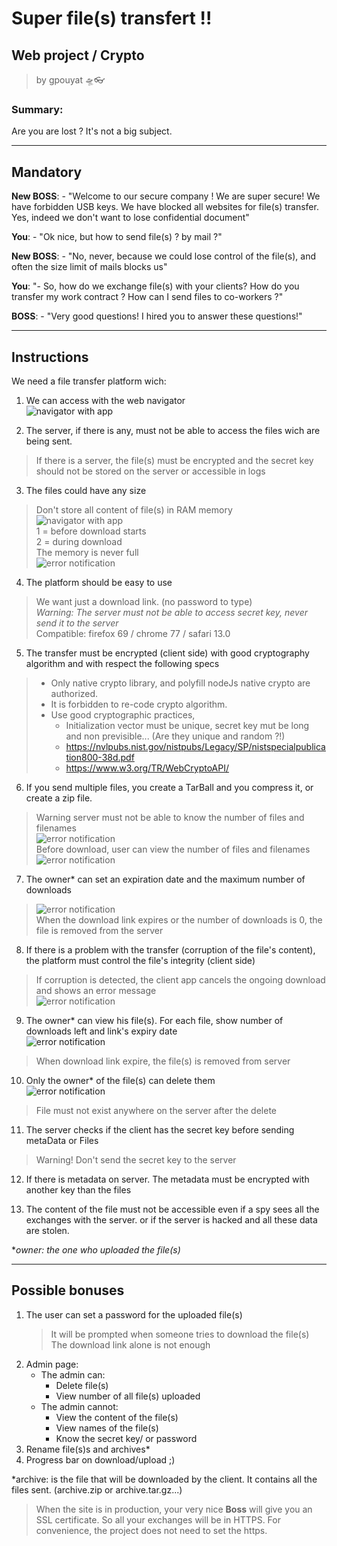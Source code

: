 # Super file(s) transfert !!  
## Web project / Crypto  
  
> by gpouyat 🛸👓


### Summary:
Are you are lost ? It's not a big subject.
_____




## Mandatory  

**New BOSS**:  - "Welcome to our secure company !
We are super secure! We have forbidden USB keys. We have blocked all websites for file(s) transfer.
Yes, indeed we don't want to lose confidential document"  

**You**: - "Ok nice, but how to send file(s) ? by mail ?"  

**New BOSS**: - "No, never, because we could lose control of the file(s), and often the size limit of mails blocks us"  

**You**: "- So, how do we exchange file(s) with your clients? How do you transfer my work contract ? How can I send files to co-workers ?"  

**BOSS**: - "Very good questions! I hired you to answer these questions!"  
___


## Instructions  

We need a file transfer platform wich:
1. We can access with the web navigator  
![navigator with app](./images/welcome.png)

2. The server, if there is any, must not be able to access the files wich are being sent.  
> If there is a server, the file(s) must be encrypted and the secret key should not be stored on the server or accessible in logs  

3. The files could have any size  
> Don't store all content of file(s) in RAM memory  
![navigator with app](./images/memory.png)  
> 1 = before download starts  
> 2 = during download  
> The memory is never full  
![error notification](./images/memory2.png)  


4. The platform should be easy to use  
> We want just a download link. (no password to type)   
> *Warning: The server must not be able to access secret key, never send it to the server*  
> Compatible: firefox 69 / chrome 77 / safari 13.0

5. The transfer must be encrypted (client side) with good cryptography algorithm and with respect the following specs  
> - Only native crypto library, and polyfill nodeJs native crypto are authorized.  
> - It is forbidden to re-code crypto algorithm.  
> - Use good cryptographic practices,  
>   - Initialization vector must be unique, secret key mut be long and non previsible... (Are they unique and random ?!)  
>   - https://nvlpubs.nist.gov/nistpubs/Legacy/SP/nistspecialpublication800-38d.pdf  
>   - https://www.w3.org/TR/WebCryptoAPI/  


6. If you send multiple files, you create a TarBall and you compress it, or create a zip file.
> Warning server must not be able to know the number of files and filenames  
![error notification](./images/multi-f1.png)  
> Before download, user can view the number of files and filenames  
![error notification](./images/multi-f2.png)  

7. The owner* can set an expiration date and the maximum number of downloads  
>![error notification](./images/limit.png)  
> When the download link expires or the number of downloads is 0, the file is removed from the server  

8. If there is a problem with the transfer (corruption of the file's content), the platform must control the file's integrity (client side)  
> If corruption is detected, the client app cancels the ongoing download and shows an error message  
![error notification](./images/corrupt.png)  

9. The owner* can view his file(s). For each file, show number of downloads left and link's expiry date  
![error notification](./images/files.png)  
> When download link expire, the file(s) is removed from server  

10. Only the owner* of the file(s) can delete them  
![error notification](./images/delete.png)  
> File must not exist anywhere on the server after the delete

11. The server checks if the client has the secret key before sending metaData or Files
> Warning! Don't send the secret key to the server  

12. If there is metadata on server. The metadata must be encrypted with another key than the files  

13. The content of the file must not be accessible even if a spy sees all the exchanges with the server. or if the server is hacked and all these data are stolen.  

**owner: the one who uploaded the file(s)*  
___


## Possible bonuses
1. The user can set a password for the uploaded file(s)  
    > It will be prompted when someone tries to download the file(s)  
    > The download link alone is not enough
2. Admin page:  
    - The admin can:  
        - Delete file(s)  
        - View number of all file(s) uploaded  
    - The admin cannot:  
        - View the content of the file(s)  
        - View names of the file(s)  
        - Know the secret key/ or password  
3. Rename file(s)s and archives*  
4. Progress bar on download/upload ;)  


*archive: is the file that will be downloaded by the client. It contains all the files sent.
(archive.zip or archive.tar.gz...)

> When the site is in production, your very nice **Boss** will give you an SSL certificate.  So all your exchanges will be in HTTPS. For convenience, the project does not need to set the https.  